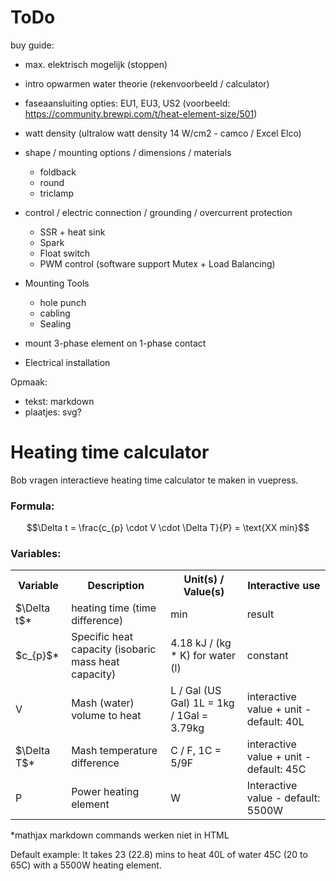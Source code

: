 # ToDo

buy guide:
- max. elektrisch mogelijk (stoppen)
- intro opwarmen water theorie (rekenvoorbeeld / calculator)
- faseaansluiting opties: EU1, EU3, US2 (voorbeeld: https://community.brewpi.com/t/heat-element-size/501)
- watt density (ultralow watt density 14 W/cm2 - camco / Excel Elco)
- shape / mounting options / dimensions / materials
  - foldback
  - round
  - triclamp
- control / electric connection / grounding / overcurrent protection
  - SSR + heat sink
  - Spark
  - Float switch
  - PWM control (software support Mutex + Load Balancing)
- Mounting Tools
  - hole punch
  - cabling
  - Sealing

- mount 3-phase element on 1-phase contact

- Electrical installation

Opmaak:
- tekst: markdown
- plaatjes: svg?

# Heating time calculator

Bob vragen interactieve heating time calculator te maken in vuepress.

### Formula:

$$\Delta t = \frac{c_{p} \cdot V \cdot \Delta T}{P} = \text{XX min}$$

### Variables:

 <table>
  <tr>
    <th>Variable</th>
    <th>Description</th>
    <th>Unit(s) / Value(s)</th>
    <th>Interactive use</th>
  </tr>
  <tr>
    <td>$\Delta t$*</td>
    <td>heating time (time difference)</td>
    <td>min</td>
    <td>result</td>
  </tr>
  <tr>
    <td>$c_{p}$*</td>
    <td>Specific heat capacity (isobaric mass heat capacity)</td>
    <td>4.18 kJ / (kg * K) for water (l)</td>
    <td>constant</td>
  </tr>
  <tr>
    <td>V</td>
    <td>Mash (water) volume to heat</td>
    <td>L / Gal (US Gal) 1L = 1kg / 1Gal = 3.79kg</td>
    <td>interactive value + unit - default: 40L</td>
  </tr>
  <tr>
    <td>$\Delta T$*</td>
    <td>Mash temperature difference</td>
    <td>C / F, 1C = 5/9F</td>
    <td>interactive value + unit - default: 45C</td>
  </tr>
  <tr>
    <td>P</td>
    <td>Power heating element</td>
    <td>W</td>
    <td>Interactive value - default: 5500W</td>
  </tr>
</table>

*mathjax markdown commands werken niet in HTML

Default example: It takes 23 (22.8) mins to heat 40L of water 45C (20 to 65C) with a 5500W heating element.